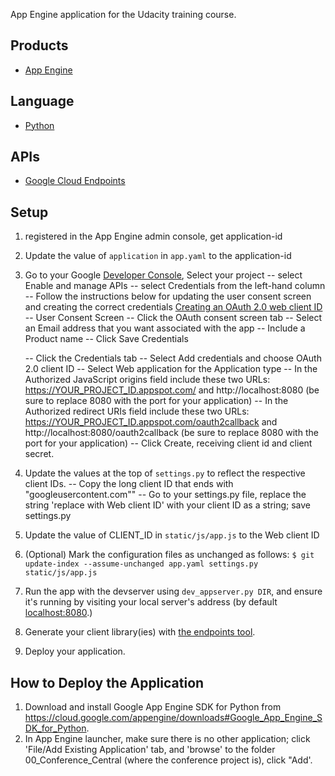 App Engine application for the Udacity training course.

## Products
- [App Engine][1]

## Language
- [Python][2]

## APIs
- [Google Cloud Endpoints][3]

## Setup
1. registered in the App Engine admin console, get application-id
2. Update the value of `application` in `app.yaml` to the application-id
3. Go to your Google [Developer Console][4], Select your project
  -- select Enable and manage APIs
  -- select Credentials from the left-hand column
  -- Follow the instructions below for updating the user consent screen and creating the correct
     credentials [Creating an OAuth 2.0 web client ID][7]
    -- User Consent Screen
      -- Click the OAuth consent screen tab
      -- Select an Email address that you want associated with the app
	  -- Include a Product name
	  -- Click Save Credentials

	-- Click the Credentials tab
		-- Select Add credentials and choose OAuth 2.0 client ID
		-- Select Web application for the Application type
		-- In the Authorized JavaScript origins field include these two URLs: https://YOUR_PROJECT_ID.appspot.com/ and http://localhost:8080 (be sure to replace 8080 with the port for your application)
		-- In the Authorized redirect URIs field include these two URLs: https://YOUR_PROJECT_ID.appspot.com/oauth2callback and http://localhost:8080/oauth2callback (be sure to replace 8080 with the port for your application)
		-- Click Create, receiving client id and client secret.
4. Update the values at the top of `settings.py` to reflect the respective client IDs.
      -- Copy the long client ID that ends with "googleusercontent.com""
      -- Go to your settings.py file, replace the string 'replace with Web client ID' with your
         client ID as a string; save settings.py
5. Update the value of CLIENT_ID in `static/js/app.js` to the Web client ID
6. (Optional) Mark the configuration files as unchanged as follows:
   `$ git update-index --assume-unchanged app.yaml settings.py static/js/app.js`
7. Run the app with the devserver using `dev_appserver.py DIR`, and ensure it's running by visiting
   your local server's address (by default [localhost:8080][5].)
8. Generate your client library(ies) with [the endpoints tool][6].
9. Deploy your application.

## How to Deploy the Application
1. Download and install Google App Engine SDK for Python from https://cloud.google.com/appengine/downloads#Google_App_Engine_SDK_for_Python.
2. In App Engine launcher, make sure there is no other application; click 'File/Add Existing Application' tab, and 'browse' to the folder 00_Conference_Central (where the conference project is), click "Add'.

[1]: https://developers.google.com/appengine
[2]: http://python.org
[3]: https://developers.google.com/appengine/docs/python/endpoints/
[4]: https://console.developers.google.com/
[5]: https://localhost:8080/
[6]: https://developers.google.com/appengine/docs/python/endpoints/endpoints_tool
[7]: https://cloud.google.com/appengine/docs/python/endpoints/auth
[8]: http://lifehacker.com/compare-the-contents-of-two-folders-with-the-diff-comma-598872057
